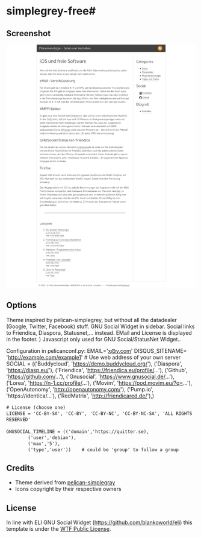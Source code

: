 # simplegrey-free#

## Screenshot ##

![screenshot](screenshot.png)


## Options ##

Theme inspired by pelican-simplegrey, but without all the datadealer (Google, Twitter, Facebook) stuff. GNU Social Widget in sidebar. Social links to Friendica, Diaspora, Statusnet,... instead. EMail and License is displayed in the footer.
)
Javascript only used for GNU Social/StatusNet Widget..

Configuration in pelicanconf.py:
    EMAIL='x@y.com'
    DISQUS_SITENAME= 'http://example.com/example1'
    # Use web address of your own server
    SOCIAL = (('Buddycloud', 'https://demo.buddycloud.org/'),
	    ('Diaspora', 'https://diasp.eu/'),
	    ('Friendica', 'https://friendica.eu/profile/...'),
	    ('Github', 'https://github.com/...'),
	    ('Gnusocial', 'https://www.gnusocial.de/...'),
	    ('Lorea', 'https://n-1.cc/profile/...'),
	    ('Movim', 'https://pod.movim.eu/?q=...'),
	    ('OpenAutonomy', 'http://openautonomy.com/'),
	    ('Pump.io', 'https://identica/...'),
	    ('RedMatrix', 'http://friendicared.de/'),)
    
    # License (choose one)
    LICENSE = 'CC-BY-SA', 'CC-BY', 'CC-BY-NC', 'CC-BY-NC-SA', 'ALL RIGHTS RESERVED'
    
    GNUSOCIAL_TIMELINE = (('domain','https://quitter.se),
			('user','debian'),
			('max','5'),
			('type','user'))    # could be 'group' to follow a group

## Credits ##

* Theme derived from [pelican-simplegray](https://github.com/fle/pelican-simplegrey)
* Icons copyright by their respective owners

## License ##
In line with ELI GNU Social Widget (https://github.com/blankoworld/eli) this template is under the [WTF Public License](http://sam.zoy.org/wtfpl/COPYING).

